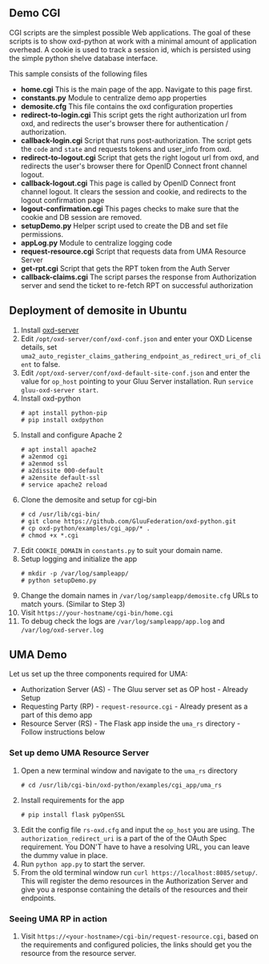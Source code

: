 ## Demo CGI

CGI scripts are the simplest possible Web applications. The goal of
these scripts is to show oxd-python at work with a minimal amount of
application overhead. A cookie is used to track a session id, which
is persisted using the simple python shelve database interface.

This sample consists of the following files

* **home.cgi** This is the main page of the app. Navigate to this page
first.
* **constants.py** Module to centralize demo app properties
* **demosite.cfg** This file contains the oxd configuration properties
* **redirect-to-login.cgi** This script gets the right authorization url from
oxd, and redirects the user's browser there for authentication / authorization. 
* **callback-login.cgi** Script that runs post-authorization. The script
gets the `code` and `state` and requests tokens and user_info from oxd.
* **redirect-to-logout.cgi** Script that gets the right logout url from oxd,
and redirects the user's browser there for OpenID Connect front channel logout.
* **callback-logout.cgi** This page is called by OpenID Connect
front channel logout. It clears the session and cookie, and redirects
to the logout confirmation page
* **logout-confirmation.cgi** This pages checks to make sure that the
cookie and DB session are removed.
* **setupDemo.py** Helper script used to create the DB and set
file permissions.
* **appLog.py** Module to centralize logging code
* **request-resource.cgi** Script that requests data from UMA Resource Server
* **get-rpt.cgi** Script that gets the RPT token from the Auth Server
* **callback-claims.cgi** The script parses the response from Authorization
server and send the ticket to re-fetch RPT on successful authorization

## Deployment of demosite in Ubuntu

1. Install [oxd-server](https://gluu.org/docs/oxd/install/)
2. Edit `/opt/oxd-server/conf/oxd-conf.json` and enter your OXD License details,
set `uma2_auto_register_claims_gathering_endpoint_as_redirect_uri_of_client` to false.
3. Edit `/opt/oxd-server/conf/oxd-default-site-conf.json` and enter the value for
`op_host` pointing to your Gluu Server installation. Run `service gluu-oxd-server start`.
4. Install oxd-python
    ```
    # apt install python-pip
    # pip install oxdpython
    ```
5. Install and configure Apache 2
    ```
    # apt install apache2
    # a2enmod cgi
    # a2enmod ssl
    # a2dissite 000-default
    # a2ensite default-ssl
    # service apache2 reload
    ```
6. Clone the demosite and setup for cgi-bin
    ```
    # cd /usr/lib/cgi-bin/
    # git clone https://github.com/GluuFederation/oxd-python.git
    # cp oxd-python/examples/cgi_app/* .
    # chmod +x *.cgi
    ```
7. Edit `COOKIE_DOMAIN` in `constants.py` to suit your domain name.
8. Setup logging and initialize the app
    ```
    # mkdir -p /var/log/sampleapp/
    # python setupDemo.py
    ```
9. Change the domain names in `/var/log/sampleapp/demosite.cfg` URLs to match yours. (Similar to Step 3)
10. Visit `https://your-hostname/cgi-bin/home.cgi`
11. To debug check the logs are `/var/log/sampleapp/app.log` and `/var/log/oxd-server.log`

## UMA Demo

Let us set up the three components required for UMA:
* Authorization Server (AS)  - The Gluu server set as OP host - Already Setup
* Requesting Party (RP) - `request-resource.cgi` - Already present as a part of this demo app
* Resource Server (RS) - The Flask app inside the `uma_rs` directory - Follow instructions below

### Set up demo UMA Resource Server

1. Open a new terminal window and navigate to the `uma_rs` directory
    ```
    # cd /usr/lib/cgi-bin/oxd-python/examples/cgi_app/uma_rs
    ```
2. Install requirements for the app
    ```
    # pip install flask pyOpenSSL
    ```
3. Edit the config file `rs-oxd.cfg` and input the `op_host` you are using. The `authorization_redirect_uri`
   is a part of the of the OAuth Spec requirement. You DON'T have to have a resolving URL, you can leave the dummy value
   in place.
4. Run `python app.py` to start the server.
5. From the old terminal window run `curl https://localhost:8085/setup/`. This will register the demo resources in
   the Authorization Server and give you a response containing the details of the resources and their endpoints.

### Seeing UMA RP in action

1. Visit `https://<your-hostname>/cgi-bin/request-resource.cgi`, based on the requirements and configured policies,
the links should get you the resource from the resource server.
